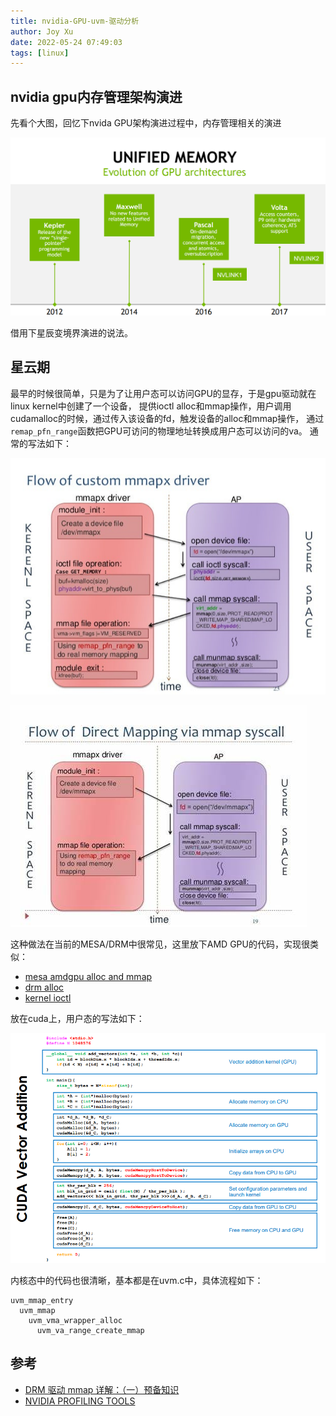 ```yaml
---
title: nvidia-GPU-uvm-驱动分析
author: Joy Xu
date: 2022-05-24 07:49:03
tags: [linux]
---
```


## nvidia gpu内存管理架构演进

先看个大图，回忆下nvida GPU架构演进过程中，内存管理相关的演进

![nvidia memory involution](/images/nvidia-memory-roadmap.png)

借用下星辰变境界演进的说法。

## 星云期

最早的时候很简单，只是为了让用户态可以访问GPU的显存，于是gpu驱动就在linux kernel中创建了一个设备，
提供ioctl alloc和mmap操作，用户调用cudamalloc的时候，通过传入该设备的fd，触发设备的alloc和mmap操作，
通过`remap_pfn_range`函数把GPU可访问的物理地址转换成用户态可以访问的va。
通常的写法如下：

![alloc and mmap](/images/alloc-mmap.png)

![alloc and mmap2](/images/mmap.jpg)

这种做法在当前的MESA/DRM中很常见，这里放下AMD GPU的代码，实现很类似：

* [mesa amdgpu alloc and mmap](https://github.com/mesa3d/mesa/blob/main/src/gallium/winsys/amdgpu/drm/amdgpu_cs.c#L731)
* [drm alloc](https://github.com/freedesktop/mesa-drm/blob/master/amdgpu/amdgpu_bo.c#L78)
* [kernel ioctl](https://github.com/torvalds/linux/blob/master/drivers/gpu/drm/amd/amdgpu/amdgpu_drv.c#L2674)

放在cuda上，用户态的写法如下：

![nvidia memory cudamalloc](/images/nvidia-memory-cudamalloc.png)

内核态中的代码也很清晰，基本都是在uvm.c中，具体流程如下：

	uvm_mmap_entry
	  uvm_mmap
	    uvm_vma_wrapper_alloc
	      uvm_va_range_create_mmap

## 参考

* [DRM 驱动 mmap 详解：（一）预备知识](https://blog.csdn.net/hexiaolong2009/article/details/107592704)
* [NVIDIA PROFILING TOOLS](https://www.olcf.ornl.gov/wp-content/uploads/2019/08/NVIDIA-Profilers.pdf)
